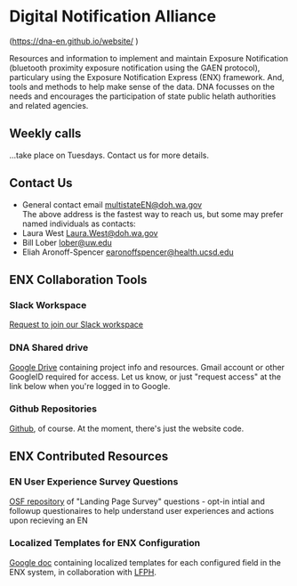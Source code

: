 # Digital Notification Alliance
(<a href="
https://dna-en.github.io/website/
         " target="_blank">https://dna-en.github.io/website/
         </a>)

Resources and information to implement and maintain Exposure Notification (bluetooth proximity exposure notification using the GAEN protocol), particulary using the Exposure Notification Express (ENX) framework.  And, tools and methods to help make sense of the data.  DNA focusses on the needs and encourages the participation of state public helath authorities and related agencies.

## Weekly calls

...take place on Tuesdays.  Contact us for more details.

## Contact Us
   * General contact email <a href="mailto:multistateEN@doh.wa.gov">multistateEN@doh.wa.gov
<br/>The above address is the fastest way to reach us, but some may prefer named individuals as contacts:
   * Laura West <a href="mailto:Laura.West@doh.wa.gov">Laura.West@doh.wa.gov
   * Bill Lober <a href="mailto:lober@uw.edu">lober@uw.edu
   * Eliah Aronoff-Spencer <a href="mailto:earonoffspencer@health.ucsd.edu">earonoffspencer@health.ucsd.edu


## ENX Collaboration Tools
         
### Slack Workspace

<a href="https://westernstatesens.slack.com/" target="_blank">
Request to join our Slack workspace</a>

### DNA Shared drive
<a href="https://drive.google.com/drive/u/0/folders/0AKbIgwpWRL6LUk9PVA" target="_blank">
Google Drive</a> containing project info and resources.  Gmail account or other GoogleID required for access.  Let us know, or just "request access" at the link below when you're logged in to Google.
         
### Github Repositories
<a href="https://github.com/dna-en" target="_blank">
Github</a>, of course. At the moment, there's just the website code.
         
## ENX Contributed Resources         
         
### EN User Experience Survey Questions
<a href="https://osf.io/tnav3/" target="_blank">
OSF repository</a> of "Landing Page Survey" questions - opt-in intial and followup questionaires to help understand user experiences and actions upon recieving an EN

### Localized Templates for ENX Configuration
<a href="https://docs.google.com/document/d/1Rrz98wySceDbApC-zMlKZ_xY0COkWuKL/edit#" target="_blank">
         Google doc</a> containing localized templates for each configured field in the ENX system, in collaboration with <a href="https://www.lfph.io/" target="_blank">LFPH</a>.


       
